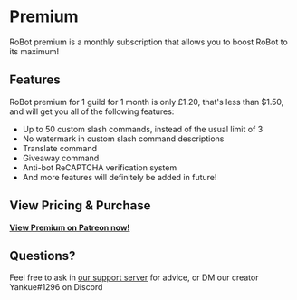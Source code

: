 # Premium
RoBot premium is a monthly subscription that allows you to boost RoBot to its maximum!

## Features
RoBot premium for 1 guild for 1 month is only £1.20, that's less than $1.50, and will get you all of the following features:
- Up to 50 custom slash commands, instead of the usual limit of 3
- No watermark in custom slash command descriptions
- Translate command
- Giveaway command
- Anti-bot ReCAPTCHA verification system
- And more features will definitely be added in future!

## View Pricing & Purchase
**[View Premium on Patreon now!](https://www.patreon.com/yankue)**

## Questions?
Feel free to ask in [our support server](https://robotdiscord.ga/support) for advice, or DM our creator Yankue#1296 on Discord